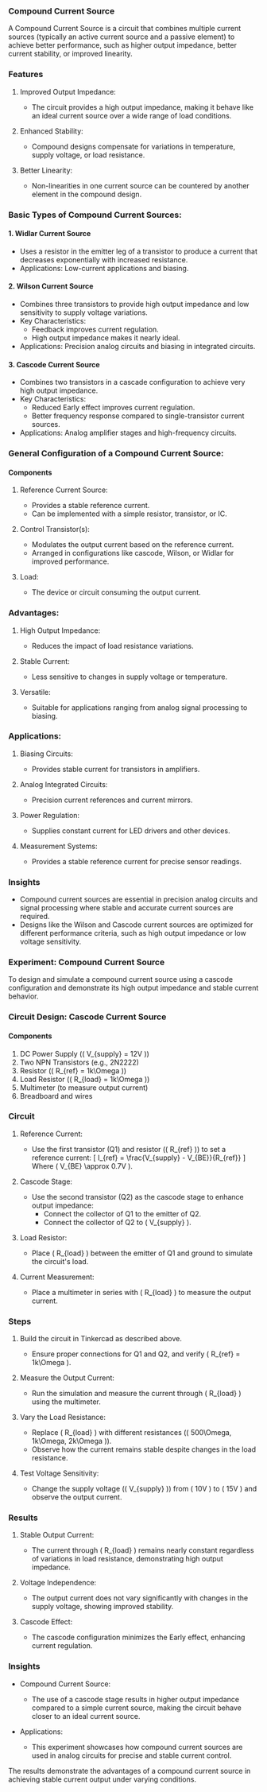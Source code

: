 ### Compound Current Source

A Compound Current Source is a circuit that combines multiple current sources (typically an active current source and a passive element) to achieve better performance, such as higher output impedance, better current stability, or improved linearity.

### Features

1. Improved Output Impedance:
   - The circuit provides a high output impedance, making it behave like an ideal current source over a wide range of load conditions.

2. Enhanced Stability:
   - Compound designs compensate for variations in temperature, supply voltage, or load resistance.

3. Better Linearity:
   - Non-linearities in one current source can be countered by another element in the compound design.

### Basic Types of Compound Current Sources:

#### 1. Widlar Current Source

   - Uses a resistor in the emitter leg of a transistor to produce a current that decreases exponentially with increased resistance.
   - Applications: Low-current applications and biasing.

#### 2. Wilson Current Source

   - Combines three transistors to provide high output impedance and low sensitivity to supply voltage variations.
   - Key Characteristics:
     - Feedback improves current regulation.
     - High output impedance makes it nearly ideal.
   - Applications: Precision analog circuits and biasing in integrated circuits.

#### 3. Cascode Current Source

   - Combines two transistors in a cascade configuration to achieve very high output impedance.
   - Key Characteristics:
     - Reduced Early effect improves current regulation.
     - Better frequency response compared to single-transistor current sources.
   - Applications: Analog amplifier stages and high-frequency circuits.

### General Configuration of a Compound Current Source:

#### Components

1. Reference Current Source:
   - Provides a stable reference current.
   - Can be implemented with a simple resistor, transistor, or IC.

2. Control Transistor(s):
   - Modulates the output current based on the reference current.
   - Arranged in configurations like cascode, Wilson, or Widlar for improved performance.

3. Load:
   - The device or circuit consuming the output current.

### Advantages:

1. High Output Impedance:
   - Reduces the impact of load resistance variations.

2. Stable Current:
   - Less sensitive to changes in supply voltage or temperature.

3. Versatile:
   - Suitable for applications ranging from analog signal processing to biasing.

### Applications:

1. Biasing Circuits:
   - Provides stable current for transistors in amplifiers.

2. Analog Integrated Circuits:
   - Precision current references and current mirrors.

3. Power Regulation:
   - Supplies constant current for LED drivers and other devices.

4. Measurement Systems:
   - Provides a stable reference current for precise sensor readings.

### Insights

- Compound current sources are essential in precision analog circuits and signal processing where stable and accurate current sources are required.
- Designs like the Wilson and Cascode current sources are optimized for different performance criteria, such as high output impedance or low voltage sensitivity.

### Experiment: Compound Current Source

To design and simulate a compound current source using a cascode configuration and demonstrate its high output impedance and stable current behavior.

### Circuit Design: Cascode Current Source

#### Components

1. DC Power Supply (\( V_{supply} = 12V \))
2. Two NPN Transistors (e.g., 2N2222)
3. Resistor (\( R_{ref} = 1k\Omega \))
4. Load Resistor (\( R_{load} = 1k\Omega \))
5. Multimeter (to measure output current)
6. Breadboard and wires

### Circuit

1. Reference Current:
   - Use the first transistor (Q1) and resistor (\( R_{ref} \)) to set a reference current:
     \[
     I_{ref} = \frac{V_{supply} - V_{BE}}{R_{ref}}
     \]
     Where \( V_{BE} \approx 0.7V \).

2. Cascode Stage:
   - Use the second transistor (Q2) as the cascode stage to enhance output impedance:
     - Connect the collector of Q1 to the emitter of Q2.
     - Connect the collector of Q2 to \( V_{supply} \).

3. Load Resistor:
   - Place \( R_{load} \) between the emitter of Q1 and ground to simulate the circuit's load.

4. Current Measurement:
   - Place a multimeter in series with \( R_{load} \) to measure the output current.

### Steps

1. Build the circuit in Tinkercad as described above.
   - Ensure proper connections for Q1 and Q2, and verify \( R_{ref} = 1k\Omega \).

2. Measure the Output Current:
   - Run the simulation and measure the current through \( R_{load} \) using the multimeter.

3. Vary the Load Resistance:
   - Replace \( R_{load} \) with different resistances (\( 500\Omega, 1k\Omega, 2k\Omega \)).
   - Observe how the current remains stable despite changes in the load resistance.

4. Test Voltage Sensitivity:
   - Change the supply voltage (\( V_{supply} \)) from \( 10V \) to \( 15V \) and observe the output current.

### Results

1. Stable Output Current:
   - The current through \( R_{load} \) remains nearly constant regardless of variations in load resistance, demonstrating high output impedance.

2. Voltage Independence:
   - The output current does not vary significantly with changes in the supply voltage, showing improved stability.

3. Cascode Effect:
   - The cascode configuration minimizes the Early effect, enhancing current regulation.

### Insights

- Compound Current Source:
  - The use of a cascode stage results in higher output impedance compared to a simple current source, making the circuit behave closer to an ideal current source.

- Applications:
  - This experiment showcases how compound current sources are used in analog circuits for precise and stable current control.

The results demonstrate the advantages of a compound current source in achieving stable current output under varying conditions.
